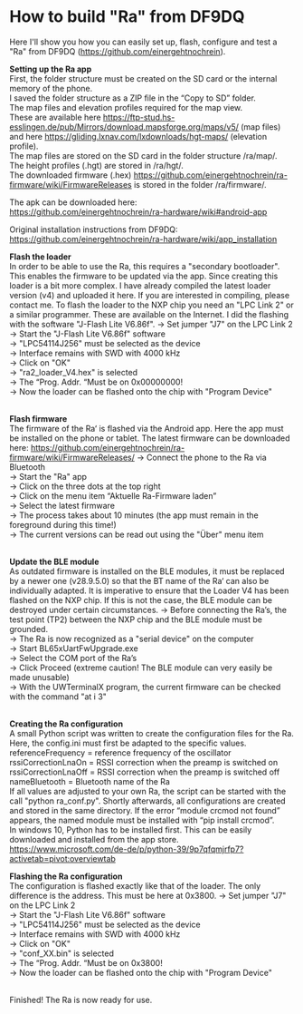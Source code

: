 # How to build "Ra" from DF9DQ

Here I'll show you how you can easily set up, flash, configure and test a "Ra" from DF9DQ (https://github.com/einergehtnochrein).<br>

<b>Setting up the Ra app</b><br>
First, the folder structure must be created on the SD card or the internal memory of the phone.<br>
I saved the folder structure as a ZIP file in the “Copy to SD” folder.<br>
The map files and elevation profiles required for the map view.<br>
These are available here https://ftp-stud.hs-esslingen.de/pub/Mirrors/download.mapsforge.org/maps/v5/ (map files) and here https://gliding.lxnav.com/lxdownloads/hgt-maps/ (elevation profile).<br>
The map files are stored on the SD card in the folder structure /ra/map/.<br>
The height profiles (.hgt) are stored in /ra/hgt/.<br>
The downloaded firmware (.hex) https://github.com/einergehtnochrein/ra-firmware/wiki/FirmwareReleases is stored in the folder /ra/firmware/.<br>

The apk can be downloaded here:<br>
https://github.com/einergehtnochrein/ra-hardware/wiki#android-app<br>

Original installation instructions from DF9DQ:<br>
https://github.com/einergehtnochrein/ra-hardware/wiki/app_installation<br>


<b>Flash the loader</b><br>
In order to be able to use the Ra, this requires a "secondary bootloader". This enables the firmware to be updated via the app. Since creating this loader is a bit more complex. I have already compiled the latest loader version (v4) and uploaded it here. If you are interested in compiling, please contact me.
To flash the loader to the NXP chip you need an "LPC Link 2" or a similar programmer. These are available on the Internet. I did the flashing with the software "J-Flash Lite V6.86f".
->	Set jumper "J7" on the LPC Link 2<br>
->	Start the "J-Flash Lite V6.86f" software<br>
->	"LPC54114J256" must be selected as the device<br>
->	Interface remains with SWD with 4000 kHz<br>
->	Click on "OK"<br>
->	"ra2_loader_V4.hex" is selected<br>
->	The “Prog. Addr. “Must be on 0x00000000!<br>
->	Now the loader can be flashed onto the chip with "Program Device"<br><br>

<b>Flash firmware</b><br>
The firmware of the Ra‘ is flashed via the Android app. Here the app must be installed on the phone or tablet.
The latest firmware can be downloaded here: https://github.com/einergehtnochrein/ra-firmware/wiki/FirmwareReleases/
->	Connect the phone to the Ra via Bluetooth<br>
->	Start the "Ra" app<br>
->	Click on the three dots at the top right<br>
->	Click on the menu item “Aktuelle Ra-Firmware laden”<br>
->	Select the latest firmware<br>
->	The process takes about 10 minutes (the app must remain in the foreground during this time!)<br>
->	The current versions can be read out using the "Über" menu item<br><br>

<b>Update the BLE module</b><br>
As outdated firmware is installed on the BLE modules, it must be replaced by a newer one (v28.9.5.0) so that the BT name of the Ra‘ can also be individually adapted.
It is imperative to ensure that the Loader V4 has been flashed on the NXP chip. If this is not the case, the BLE module can be destroyed under certain circumstances.
->	Before connecting the Ra’s, the test point (TP2) between the NXP chip and the BLE module must be grounded.<br>
->	The Ra is now recognized as a "serial device" on the computer<br>
->	Start BL65xUartFwUpgrade.exe<br>
->	Select the COM port of the Ra’s<br>
->	Click Proceed (extreme caution! The BLE module can very easily be made unusable)<br>
->	With the UWTerminalX program, the current firmware can be checked with the command "at i 3"<br><br>

<b>Creating the Ra configuration</b><br>
A small Python script was written to create the configuration files for the Ra.
Here, the config.ini must first be adapted to the specific values.<br>
referenceFrequency = reference frequency of the oscillator<br>
rssiCorrectionLnaOn = RSSI correction when the preamp is switched on<br>
rssiCorrectionLnaOff = RSSI correction when the preamp is switched off<br>
nameBluetooth = Bluetooth name of the Ra<br>
If all values are adjusted to your own Ra, the script can be started with the call "python ra_conf.py". Shortly afterwards, all configurations are created and stored in the same directory.
If the error “module crcmod not found” appears, the named module must be installed with “pip install crcmod”.<br>
In windows 10, Python has to be installed first. This can be easily downloaded and installed from the app store.<br>
https://www.microsoft.com/de-de/p/python-39/9p7qfqmjrfp7?activetab=pivot:overviewtab

<b>Flashing the Ra configuration</b><br>
The configuration is flashed exactly like that of the loader. The only difference is the address. This must be here at 0x3800.
->	Set jumper "J7" on the LPC Link 2<br>
->	Start the "J-Flash Lite V6.86f" software<br>
->	"LPC54114J256" must be selected as the device<br>
->	Interface remains with SWD with 4000 kHz<br>
->	Click on "OK"<br>
->	"conf_XX.bin" is selected<br>
->	The “Prog. Addr. “Must be on 0x3800!<br>
->	Now the loader can be flashed onto the chip with "Program Device"<br><br>

Finished! The Ra is now ready for use.
